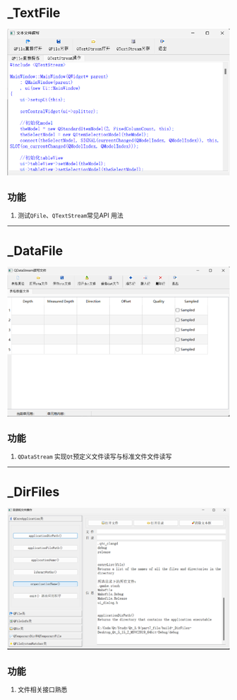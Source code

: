 # _TextFile

![image-20230428134402567](./assets/image-20230428134402567.png)

## 功能

1. 测试`QFile`、`QTextStream`常见API 用法

---

# _DataFile

![image-20230428141758916](./assets/image-20230428141758916.png)

## 功能

1. `QDataStream` 实现`Qt`预定义文件读写与标准文件文件读写

---

# _DirFiles

![image-20230428142644973](./assets/image-20230428142644973.png)

## 功能

1. 文件相关接口熟悉